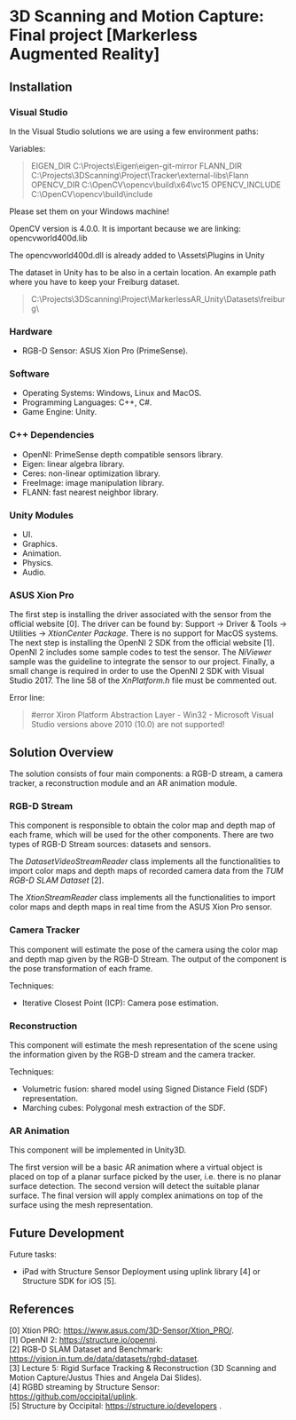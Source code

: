 # 3D Scanning and Motion Capture: Final project [Markerless Augmented Reality]

## Installation

### Visual Studio
In the Visual Studio solutions we are using a few environment paths:

Variables:

> EIGEN_DIR       C:\Projects\Eigen\eigen-git-mirror
> FLANN_DIR       C:\Projects\3DScanning\Project\Tracker\external-libs\Flann
> OPENCV_DIR      C:\OpenCV\opencv\build\x64\vc15
> OPENCV_INCLUDE  C:\OpenCV\opencv\build\include

Please set them on your Windows machine!

OpenCV version is 4.0.0. It is important because we are linking: opencvworld400d.lib

The opencvworld400d.dll is already added to \Assets\Plugins in Unity

The dataset in Unity has to be also in a certain location.
An example path where you have to keep your Freiburg dataset.

> C:\Projects\3DScanning\Project\MarkerlessAR_Unity\Datasets\freiburg\

### Hardware
* RGB-D Sensor: ASUS Xion Pro (PrimeSense).

### Software
* Operating Systems: Windows, Linux and MacOS.
* Programming Languages: C++, C#.
* Game Engine: Unity.

### C++ Dependencies
* OpenNI: PrimeSense depth compatible sensors library.
* Eigen: linear algebra library.
* Ceres: non-linear optimization library.
* FreeImage: image manipulation library.
* FLANN: fast nearest neighbor library.

### Unity Modules
* UI.
* Graphics.
* Animation.
* Physics.
* Audio.

### ASUS Xion Pro

The first step is installing the driver associated with the sensor from the official website [0]. The driver can be found by: Support -> Driver & Tools -> Utilities -> *XtionCenter Package*. There is no support for MacOS systems. The next step is installing the OpenNI 2 SDK from the official website [1]. OpenNI 2 includes some sample codes to test the sensor. The *NiViewer* sample was the guideline to integrate the sensor to our project. Finally, a small change is required in order to use the OpenNI 2 SDK with Visual Studio 2017. The line 58 of the *XnPlatform.h* file must be commented out.

Error line:  
> #error Xiron Platform Abstraction Layer - Win32 - Microsoft Visual Studio versions above 2010 (10.0) are not supported!

## Solution Overview

The solution consists of four main components: a RGB-D stream, a camera tracker, a reconstruction module and an AR animation module.

### RGB-D Stream

This component is responsible to obtain the color map and depth map of each frame, which will be used for the other components. There are two types of RGB-D Stream sources: datasets and sensors.

The *DatasetVideoStreamReader* class implements all the functionalities to import color maps and depth maps of recorded camera data from the *TUM RGB-D SLAM Dataset* [2].

The *XtionStreamReader* class implements all the functionalities to import color maps and depth maps in real time from the ASUS Xion Pro sensor.  

### Camera Tracker

This component will estimate the pose of the camera using the color map and depth map given by the RGB-D Stream. The output of the component is the pose transformation of each frame.

Techniques:
* Iterative Closest Point (ICP): Camera pose estimation.

### Reconstruction

This component will estimate the mesh representation of the scene using the information given by the RGB-D stream and the camera tracker.

Techniques:
* Volumetric fusion: shared model using Signed Distance Field (SDF) representation.
* Marching cubes: Polygonal mesh extraction of the SDF.

### AR Animation

This component will be implemented in Unity3D.

The first version will be a basic AR animation where a virtual object is placed on top of a planar surface picked by the user, i.e. there is no planar surface detection. The second version will detect the suitable planar surface. The final version will apply complex animations on top of the surface using the mesh representation.

## Future Development

Future tasks:
* iPad with Structure Sensor Deployment using uplink library [4] or Structure SDK for iOS [5].

## References

[0] Xtion PRO: https://www.asus.com/3D-Sensor/Xtion_PRO/.     
[1] OpenNI 2: https://structure.io/openni.  
[2] RGB-D SLAM Dataset and Benchmark: https://vision.in.tum.de/data/datasets/rgbd-dataset.  
[3] Lecture 5: Rigid Surface Tracking & Reconstruction (3D Scanning and Motion Capture/Justus Thies and Angela Dai Slides).  
[4] RGBD streaming by Structure Sensor: https://github.com/occipital/uplink.  
[5] Structure by Occipital: https://structure.io/developers .  